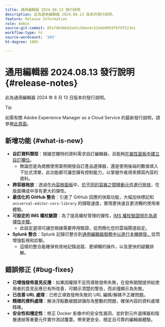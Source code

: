 ```yaml
---
title: 通用編輯器 2024.08.13 發行說明
description: 此為通用編輯器 2024.08.13 版本的發行說明。
feature: Release Information
role: Admin
source-git-commit: 85ef0b48bd2e41cb9ee4c52ebb09597bf97523e1
workflow-type: ht
source-wordcount: '343'
ht-degree: 100%

---
```



# 通用編輯器 2024.08.13 發行說明 {#release-notes}

此為通用編輯器 2024 年 8 月 13 日版本的發行說明。

>[!TIP]
>
>如需有關 Adobe Experience Manager as a Cloud Service 的最新發行說明，請參閱[此頁面](/help/release-notes/release-notes-cloud/release-notes-current.md)。

## 新增功能 {#what-is-new}

* **自訂資料類型**：根據您獨特的資料需求自訂編輯器，且能夠[在屬性面板中建立自訂欄位](https://developer.adobe.com/uix/docs/services/aem-universal-editor/api/item-types-renderers/)。
   * 無論您是為商務使用案例開發自訂產品選擇器，還是使用後端的數值填入下拉式清單，此功能都可讓您擁有控制能力，以掌握作者用來撰寫內容的資料。
* **跨容器拖放**：透過在[內容樹面板](/help/sites-cloud/authoring/universal-editor/navigation.md#content-tree-mode)中，[於不同的容器之間移動元件進行拖放](/help/sites-cloud/authoring/universal-editor/authoring.md#reordering-components)，在版面構成中享有更大的彈性。
* **最佳化的 GitHub 整合**：引進了 GitHub 回應的快取功能，大幅加快標記和 `universal-editor-cors-library` 的擷取速度，實現更快速且更流暢的使用者體驗。
* **可設定的 IMS 權杖驗證**：為了提高權杖管理的彈性，[IMS 權杖驗證現在為選擇性步驟](/help/implementing/universal-editor/local-dev.md#setting-up-service)。
   * 此設定選項可讓您根據需要停用驗證，從而簡化您的雲端閘道設定。
* **Splunk 整合**：Splunk 記錄已整合到[通用編輯器服務中以進行本機開發，](/help/implementing/universal-editor/local-dev.md#setting-up-service)從而增強監視和診斷。
   * 這樣的整合能確保有效地記錄追蹤、更順暢的操作，以及更快的疑難排解。

## 錯誤修正 {#bug-fixes}

* **已增強發佈意見反應**：如果因權限不足而導致發佈失敗，在發佈期間提供給使用者的意見反應已有所改善，可顯示清楚的警告，而非僅顯示為失敗。
* **已改善 URL 處理**：已修正導致發佈失敗的 URL 編碼/解碼不正確問題。
* **精確的資料處理**：解決浮點數被錯誤儲存為整數的問題，確保內容的資料處理精確。
* **安全性和穩定性**：修正 Docker 影像中的安全性漏洞，並針對元件選擇器和階層連結等重要元件實作測試覆蓋，帶來更安全、穩定且可靠的編輯器體驗。
